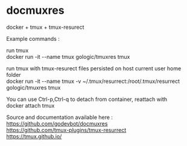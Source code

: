 # docmuxres
docker + tmux + tmux-resurect<br>

Example commands :<br>

run tmux<br>
docker run -it --name tmux gologic/tmuxres tmux<br>

run tmux with tmux-resurect files persisted on host current user home folder<br>
docker run -it --name tmux -v ~/.tmux/resurrect:/root/.tmux/resurrect gologic/tmuxres tmux<br>

You can use Ctrl-p,Ctrl-q to detach from container, reattach with<br>
docker attach tmux<br>

Source and documentation available here :<br>
https://github.com/godevbot/docmuxres<br>
https://github.com/tmux-plugins/tmux-resurrect<br>
https://tmux.github.io/<br>
